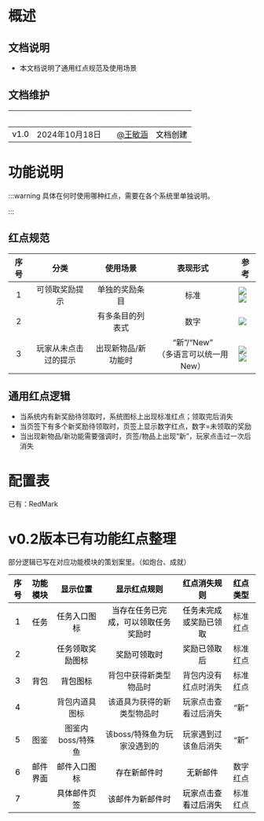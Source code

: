 # **概述**
## **文档说明**
+ 本文档说明了通用红点规范及使用场景

## **文档维护**
| <font style="color:white;">版本</font> | <font style="color:white;">时间</font> | | <font style="color:white;">负责人</font> | <font style="color:white;">修改内容</font> |
| :---: | :---: | --- | :---: | :--- |
| <font style="color:black;">v1.0</font> | 2024年10月18日 | | [@王敏涵](undefined/cookie-ylrqq) | <font style="color:black;">文档创建</font> |


# 功能说明
:::warning
具体在何时使用哪种红点，需要在各个系统里单独说明。

:::

## 红点规范
| **序号** | **分类** | **使用场景** | **表现形式** | **参考** |
| :---: | :---: | :---: | :---: | --- |
| 1 | 可领取奖励提示 | 单独的奖励条目 | 标准<br/> | ![](https://cdn.nlark.com/yuque/0/2024/png/26927517/1729218363948-41cbf8be-ce39-4798-b0fd-393e44e98c27.png)![](https://cdn.nlark.com/yuque/0/2024/png/26927517/1729218382899-529ea6ff-73d2-4fd1-84a4-c4d21539f940.png) |
| 2 | | 有多条目的列表式 | 数字 | ![](https://cdn.nlark.com/yuque/0/2024/png/26927517/1729218458715-eaa6b99d-a60b-4fcd-a261-70c358905cc5.png) |
| 3 | 玩家从未点击过的提示 | 出现新物品/新功能时 | “新”/“New”<br/>（多语言可以统一用New） | ![](https://cdn.nlark.com/yuque/0/2024/png/26927517/1729218424026-3da48d30-a74e-40ad-b92a-b6814dd19568.png)<br/>![](https://cdn.nlark.com/yuque/0/2024/png/26927517/1729218492128-a53d88a2-e9da-4c55-878e-9e85db863c77.png) |


## 通用红点逻辑
+ 当系统内有新奖励待领取时，系统图标上出现标准红点；领取完后消失
+ 当页签下有多个新奖励待领取时，页签上显示数字红点，数字=未领取的奖励
+ 当出现新物品/新功能需要强调时，页签/物品上出现“新”，玩家点击过一次后消失

# 配置表
已有：RedMark

# v0.2版本已有功能红点整理
部分逻辑已写在对应功能模块的策划案里。（如炮台、成就）

| **<font style="color:black;">序号</font>** | **<font style="color:black;">功能模块</font>** | **<font style="color:black;">显示位置</font>** | **<font style="color:black;">显示红点规则</font>** | **<font style="color:black;">红点消失规则</font>** | **<font style="color:black;">红点类型</font>** |
| :---: | :---: | :---: | :---: | :---: | :---: |
| <font style="color:black;">1</font> | <font style="color:black;">任务</font> | <font style="color:black;">任务入口图标</font> | <font style="color:black;">当存在任务已完成，可以领取任务奖励时</font> | <font style="color:black;">任务未完成或奖励已领取</font> | 标准红点 |
| <font style="color:black;">2</font> | <font style="color:black;"></font> | <font style="color:black;">任务领取奖励图标</font> | <font style="color:black;">奖励可领取时</font> | <font style="color:black;">奖励已领取后</font> | 标准红点 |
| <font style="color:black;">3</font> | <font style="color:black;">背包</font> | <font style="color:black;">背包图标</font> | 背包中获得新类型物品时 | 背包内没有红点时消失 | 标准红点 |
| <font style="color:black;">4</font> |  | 背包内道具图标 | 该道具为获得的新类型物品时 | 玩家点击查看过后消失 | “新” |
| <font style="color:black;">5</font> | 图鉴 | 图鉴内boss/特殊鱼 | 该boss/特殊鱼为玩家没遇到的 | 玩家遇到过该鱼后消失 | “新” |
| <font style="color:black;">6</font> | <font style="color:black;">邮件界面</font> | <font style="color:black;">邮件入口图标</font> | <font style="color:black;">存在新邮件时</font> | <font style="color:black;">无新邮件</font> | 数字红点 |
| <font style="color:black;">7</font> | <font style="color:black;"></font> | <font style="color:black;">具体邮件页签</font> | <font style="color:black;">该邮件为新邮件时</font> | <font style="color:black;">玩家点击查看过后消失</font> | 标准红点 |


